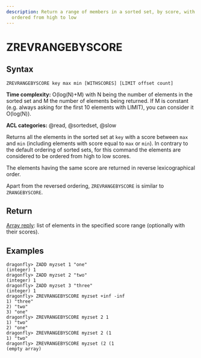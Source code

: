 ```yaml
---
description: Return a range of members in a sorted set, by score, with scores
  ordered from high to low
---
```


# ZREVRANGEBYSCORE

## Syntax

    ZREVRANGEBYSCORE key max min [WITHSCORES] [LIMIT offset count]

**Time complexity:** O(log(N)+M) with N being the number of elements in the sorted set and M the number of elements being returned. If M is constant (e.g. always asking for the first 10 elements with LIMIT), you can consider it O(log(N)).

**ACL categories:** @read, @sortedset, @slow

Returns all the elements in the sorted set at `key` with a score between `max`
and `min` (including elements with score equal to `max` or `min`).
In contrary to the default ordering of sorted sets, for this command the
elements are considered to be ordered from high to low scores.

The elements having the same score are returned in reverse lexicographical
order.

Apart from the reversed ordering, `ZREVRANGEBYSCORE` is similar to
`ZRANGEBYSCORE`.

## Return

[Array reply](https://redis.io/docs/reference/protocol-spec#resp-arrays): list of elements in the specified score range (optionally
with their scores).

## Examples

```shell
dragonfly> ZADD myzset 1 "one"
(integer) 1
dragonfly> ZADD myzset 2 "two"
(integer) 1
dragonfly> ZADD myzset 3 "three"
(integer) 1
dragonfly> ZREVRANGEBYSCORE myzset +inf -inf
1) "three"
2) "two"
3) "one"
dragonfly> ZREVRANGEBYSCORE myzset 2 1
1) "two"
2) "one"
dragonfly> ZREVRANGEBYSCORE myzset 2 (1
1) "two"
dragonfly> ZREVRANGEBYSCORE myzset (2 (1
(empty array)
```
